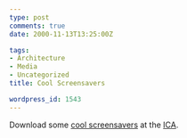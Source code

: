 ```yaml
---
type: post
comments: true
date: 2000-11-13T13:25:00Z

tags:
- Architecture
- Media
- Uncategorized
title: Cool Screensavers

wordpress_id: 1543
---
```


Download some [cool screensavers](http://www.newmediacentre.com/screensavers.html) at the [ICA](http://www.newmediacentre.com).
